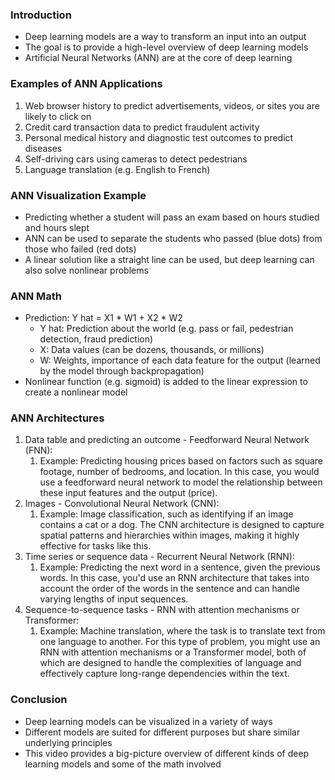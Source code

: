 ### Introduction

-   Deep learning models are a way to transform an input into an output
-   The goal is to provide a high-level overview of deep learning models
-   Artificial Neural Networks (ANN) are at the core of deep learning

### Examples of ANN Applications

1.  Web browser history to predict advertisements, videos, or sites you are likely to click on
2.  Credit card transaction data to predict fraudulent activity
3.  Personal medical history and diagnostic test outcomes to predict diseases
4.  Self-driving cars using cameras to detect pedestrians
5.  Language translation (e.g. English to French)

### ANN Visualization Example

-   Predicting whether a student will pass an exam based on hours studied and hours slept
-   ANN can be used to separate the students who passed (blue dots) from those who failed (red dots)
-   A linear solution like a straight line can be used, but deep learning can also solve nonlinear problems

### ANN Math

-   Prediction: Y hat = X1 * W1 + X2 * W2
    -   Y hat: Prediction about the world (e.g. pass or fail, pedestrian detection, fraud prediction)
    -   X: Data values (can be dozens, thousands, or millions)
    -   W: Weights, importance of each data feature for the output (learned by the model through backpropagation)
-   Nonlinear function (e.g. sigmoid) is added to the linear expression to create a nonlinear model

### ANN Architectures

1.  Data table and predicting an outcome - Feedforward Neural Network (FNN): 
	1. Example: Predicting housing prices based on factors such as square footage, number of bedrooms, and location. In this case, you would use a feedforward neural network to model the relationship between these input features and the output (price).
2.  Images - Convolutional Neural Network (CNN): 
	1. Example: Image classification, such as identifying if an image contains a cat or a dog. The CNN architecture is designed to capture spatial patterns and hierarchies within images, making it highly effective for tasks like this.
3.  Time series or sequence data - Recurrent Neural Network (RNN): 
	1. Example: Predicting the next word in a sentence, given the previous words. In this case, you'd use an RNN architecture that takes into account the order of the words in the sentence and can handle varying lengths of input sequences.
4.  Sequence-to-sequence tasks - RNN with attention mechanisms or Transformer:
	1. Example: Machine translation, where the task is to translate text from one language to another. For this type of problem, you might use an RNN with attention mechanisms or a Transformer model, both of which are designed to handle the complexities of language and effectively capture long-range dependencies within the text.

### Conclusion

-   Deep learning models can be visualized in a variety of ways
-   Different models are suited for different purposes but share similar underlying principles
-   This video provides a big-picture overview of different kinds of deep learning models and some of the math involved